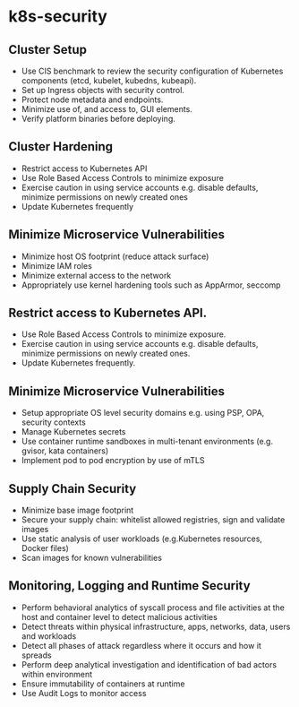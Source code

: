 # k8s-security

## Cluster Setup

* Use CIS benchmark to review the security configuration of Kubernetes components (etcd, kubelet, kubedns, kubeapi).
* Set up Ingress objects with security control.
* Protect node metadata and endpoints.
* Minimize use of, and access to, GUI elements.
* Verify platform binaries before deploying.

## Cluster Hardening

* Restrict access to Kubernetes API
* Use Role Based Access Controls to minimize exposure
* Exercise caution in using service accounts e.g. disable defaults, minimize permissions on newly created ones
* Update Kubernetes frequently

## Minimize Microservice Vulnerabilities

* Minimize host OS footprint (reduce attack surface)
* Minimize IAM roles
* Minimize external access to the network
* Appropriately use kernel hardening tools such as AppArmor, seccomp

## Restrict access to Kubernetes API.

* Use Role Based Access Controls to minimize exposure.
* Exercise caution in using service accounts e.g. disable defaults, minimize permissions on newly created ones.
* Update Kubernetes frequently.

## Minimize Microservice Vulnerabilities

* Setup appropriate OS level security domains e.g. using PSP, OPA, security contexts
* Manage Kubernetes secrets
* Use container runtime sandboxes in multi-tenant environments (e.g. gvisor, kata containers)
* Implement pod to pod encryption by use of mTLS

## Supply Chain Security

* Minimize base image footprint
* Secure your supply chain: whitelist allowed registries, sign and validate images
* Use static analysis of user workloads (e.g.Kubernetes resources, Docker files)
* Scan images for known vulnerabilities

## Monitoring, Logging and Runtime Security

* Perform behavioral analytics of syscall process and file activities at the host and container level to detect malicious activities
* Detect threats within physical infrastructure, apps, networks, data, users and workloads
* Detect all phases of attack regardless where it occurs and how it spreads
* Perform deep analytical investigation and identification of bad actors within environment
* Ensure immutability of containers at runtime
* Use Audit Logs to monitor access

